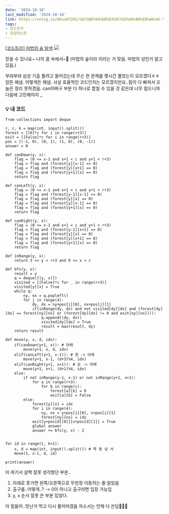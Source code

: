 ```yaml
---
date: '2024-10-10'
last_modified: '2024-10-10'
link: https://velog.io/@hso07202/%EC%BD%94%EB%93%9C%ED%8A%B8%EB%A6%AC-%EB%A7%88%EB%B2%95%EC%9D%98-%EC%88%B2-%ED%83%90%EC%83%89
tags:
- 코드트리
- 코딩테스트
---
```


[[코드트리] 마법의 숲 탐색](https://www.codetree.ai/training-field/frequent-problems/problems/magical-forest-exploration?&utm_source=clipboard&utm_medium=text) ![](https://velog.velcdn.com/images/hso07202/post/99296fff-0f22-48a5-8a47-4760c2292188/image.png)

믿을 수 있나요~ 나의 꿈 속에서~🏰 (마법의 숲이라 이러는 거 맞음. 마법의 성인거 알고 있음.)

부랴부랴 삼성 기출 풀려고 들어갔는데 무슨 한 문제를 몇시간 풀었는지 모르겠다ㅎㅎ 암튼 해냄. 어떻게든 해냄. 사실 효율적인 코드인지는 모르겠지만요..힘이 다 빠져서 오늘은 정리 못하겠음. can어쩌구 부분 다 하나로 합칠 수 있을 것 같은데 너무 힘드니까 다음에 고민해야지 ,,

### 💡 내 코드
    
    
    from collections import deque
    
    r, c, k = map(int, input().split())
    forest = [[0]*c for i in range(r+3)]
    exit = [[False]*c for i in range(r+3)]
    pos = [(-1, 0), (0, 1), (1, 0), (0, -1)]
    answer = 0
    
    def canDown(y, x):
        flag = (0 <= x-1 and x+1 < c and y+1 < r+3)
        flag = flag and (forest[y][x-1] == 0)
        flag = flag and (forest[y][x+1] == 0)
        flag = flag and (forest[y+1][x] == 0)
        return flag
    
    def canLeft(y, x):
        flag = (0 <= x-1 and x+1 < c and y+1 < r+3)
        flag = flag and (forest[y-1][x-1] == 0)
        flag = flag and (forest[y][x] == 0)
        flag = flag and (forest[y][x-1] == 0)
        flag = flag and (forest[y+1][x] == 0)
        return flag
    
    def canRight(y, x):
        flag = (0 <= x-1 and x+1 < c and y+1 < r+3)
        flag = flag and (forest[y-1][x+1] == 0)
        flag = flag and (forest[y][x] == 0)
        flag = flag and (forest[y][x+1] == 0)
        flag = flag and (forest[y+1][x] == 0)
        return flag
    
    def inRange(y, x):
        return 3 <= y < r+3 and 0 <= x < c
    
    def bfs(y, x):
        result = y
        q = deque([(y, x)])
        visited = [[False]*c for _ in range(r+3)]
        visited[y][x] = True
        while q:
            ny, nx = q.popleft()
            for j in range(4):
                dy, dx = ny+pos[j][0], nx+pos[j][1]
                if(inRange(dy, dx) and not visited[dy][dx] and (forest[dy][dx] == forest[ny][nx] or (forest[dy][dx] != 0 and exit[ny][nx]))):
                    q.append((dy, dx))
                    visited[dy][dx] = True
                    result = max(result, dy)
        return result
    
    def move(y, x, d, idx): 
        if(canDown(y+1, x)): # 아래
            move(y+1, x, d, idx)
        elif(canLeft(y+1, x-1)): # 왼 -> 아래
            move(y+1, x-1, (d+3)%4, idx)
        elif(canRight(y+1, x+1)): # 오 -> 아래
            move(y+1, x+1, (d+1)%4, idx)
        else:
            if not inRange(y-1, x-1) or not inRange(y+1, x+1):
                for a in range(r+3):
                    for b in range(c):
                        forest[a][b] = 0
                        exit[a][b] = False
            else:
                forest[y][x] = idx
                for i in range(4):
                    ny, nx = y+pos[i][0], x+pos[i][1]
                    forest[ny][nx] = idx
                exit[y+pos[d][0]][x+pos[d][1]] = True
                global answer
                answer += bfs(y, x) - 2
    
    
    for id in range(1, k+1):
        x, d = map(int, input().split()) # 북 동 남 서
        move(1, x-1, d, id)
    
    print(answer)

아 여기서 살짝 잘못 생각했던 부분..

  1. 아래로 못가면 왼쪽/오른쪽으로 무한정 이동하는 줄 알았음
  2. 출구를..어떻게..? -> 0이 아니고 출구라면 입장 가능임
  3. y, x 순서 잘못 쓴 부분 있었다.



아 힘들어..맛난거 먹고 다시 풀어야겠음 자소서는 언제 다 쓴담🤯🤯🤯